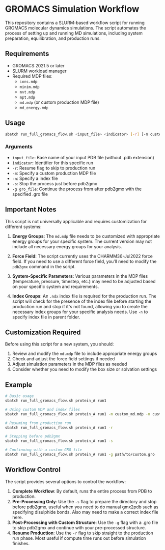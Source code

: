 # GROMACS Simulation Workflow

This repository contains a SLURM-based workflow script for running GROMACS molecular dynamics simulations. The script automates the process of setting up and running MD simulations, including system preparation, equilibration, and production runs.

## Requirements

- GROMACS 2021.5 or later
- SLURM workload manager
- Required MDP files:
  - `ions.mdp`
  - `minim.mdp`
  - `nvt.mdp`
  - `npt.mdp`
  - `md.mdp` (or custom production MDP file)
  - `md_energy.mdp`

## Usage

```bash
sbatch run_full_gromacs_flow.sh <input_file> <indicator> [-r] [-m custom_mdp.mdp] [-n custom_index.ndx] [-s] [-g gro_file]
```

### Arguments
- `input_file`: Base name of your input PDB file (without .pdb extension)
- `indicator`: Identifier for this specific run
- `-r`: Resume flag to skip to production run
- `-m`: Specify a custom production MDP file
- `-n`: Specify a index file
- `-s`: Stop the process just before pdb2gmx
- `-g gro_file`: Continue the process from after pdb2gmx with the specified .gro file

## Important Notes

This script is not universally applicable and requires customization for different systems:

1. **Energy Groups**: The `md.mdp` file needs to be customized with appropriate energy groups for your specific system. The current version may not include all necessary energy groups for your analysis.

2. **Force Field**: The script currently uses the CHARMM36-Jul2022 force field. If you need to use a different force field, you'll need to modify the `pdb2gmx` command in the script.

3. **System-Specific Parameters**: Various parameters in the MDP files (temperature, pressure, timestep, etc.) may need to be adjusted based on your specific system and requirements.

4. **Index Groups**: An `.ndx` index file is required for the production run. The script will check for the presence of the index file before starting the production run and stop if it's not found, allowing you to create the necessary index groups for your specific analysis needs. Use `-n` to specify index file in parent folder.

## Customization Required

Before using this script for a new system, you should:

1. Review and modify the `md.mdp` file to include appropriate energy groups
2. Check and adjust the force field settings if needed
3. Adjust simulation parameters in the MDP files as needed
4. Consider whether you need to modify the box size or solvation settings

## Example

```bash
# Basic usage
sbatch run_full_gromacs_flow.sh protein_A run1

# Using custom MDP and index files
sbatch run_full_gromacs_flow.sh protein_A run1 -m custom_md.mdp -n custom_index.ndx

# Resuming from production run
sbatch run_full_gromacs_flow.sh protein_A run1 -r

# Stopping before pdb2gmx
sbatch run_full_gromacs_flow.sh protein_A run1 -s

# Continuing with a custom GRO file
sbatch run_full_gromacs_flow.sh protein_A run1 -g path/to/custom.gro
```

## Workflow Control

The script provides several options to control the workflow:

1. **Complete Workflow**: By default, runs the entire process from PDB to production.
2. **Pre-Processing Only**: Use the `-s` flag to prepare the directory and stop before pdb2gmx, useful when you need to do manual gmx2pdb such as specifying disulphide bonds. Also may need to make a correct index file here.
3. **Post-Processing with Custom Structure**: Use the `-g` flag with a .gro file to skip pdb2gmx and continue with your pre-processed structure.
4. **Resume Production**: Use the `-r` flag to skip straight to the production run phase. Most useful if compute time runs out before simulation finishes.